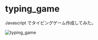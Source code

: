 # typing_game

Javascript でタイピングゲーム作成してみた。

![typing_game](https://user-images.githubusercontent.com/70475997/104098907-0382fc80-52e0-11eb-98df-8969743c7d6d.gif)
